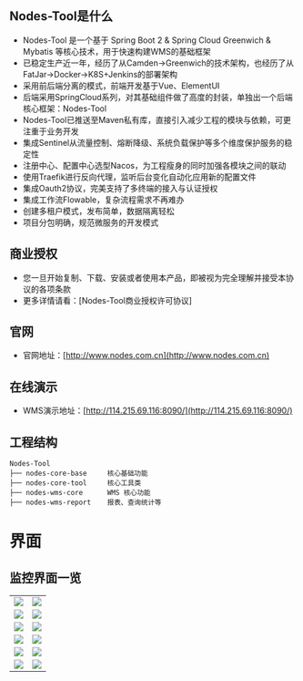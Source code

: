 ## Nodes-Tool是什么
* Nodes-Tool 是一个基于 Spring Boot 2 & Spring Cloud Greenwich & Mybatis 等核心技术，用于快速构建WMS的基础框架
* 已稳定生产近一年，经历了从Camden->Greenwich的技术架构，也经历了从FatJar->Docker->K8S+Jenkins的部署架构
* 采用前后端分离的模式，前端开发基于Vue、ElementUI
* 后端采用SpringCloud系列，对其基础组件做了高度的封装，单独出一个后端核心框架：Nodes-Tool
* Nodes-Tool已推送至Maven私有库，直接引入减少工程的模块与依赖，可更注重于业务开发
* 集成Sentinel从流量控制、熔断降级、系统负载保护等多个维度保护服务的稳定性
* 注册中心、配置中心选型Nacos，为工程瘦身的同时加强各模块之间的联动
* 使用Traefik进行反向代理，监听后台变化自动化应用新的配置文件
* 集成Oauth2协议，完美支持了多终端的接入与认证授权
* 集成工作流Flowable，复杂流程需求不再难办
* 创建多租户模式，发布简单，数据隔离轻松
* 项目分包明确，规范微服务的开发模式

## 商业授权
* 您一旦开始复制、下载、安装或者使用本产品，即被视为完全理解并接受本协议的各项条款
* 更多详情请看：[Nodes-Tool商业授权许可协议]

## 官网
* 官网地址：[http://www.nodes.com.cn](http://www.nodes.com.cn)

## 在线演示
* WMS演示地址：[http://114.215.69.116:8090/](http://114.215.69.116:8090/)

## 工程结构
``` 
Nodes-Tool
├── nodes-core-base     核心基础功能
├── nodes-core-tool     核心工具类
├── nodes-wms-core      WMS 核心功能
├── nodes-wms-report    报表、查询统计等
```

# 界面
## 监控界面一览
<table>
    <tr>
        <td><img src="https://gitee.com/smallc/SpringBlade/raw/master/pic/springblade-k8s1.png"/></td>
        <td><img src="https://gitee.com/smallc/SpringBlade/raw/master/pic/springblade-k8s2.png"/></td>
    </tr>
    <tr>
        <td><img src="https://gitee.com/smallc/SpringBlade/raw/master/pic/springblade-grafana.png"/></td>
        <td><img src="https://gitee.com/smallc/SpringBlade/raw/master/pic/springblade-harbor.png"/></td>
    </tr>
    <tr>
        <td><img src="https://gitee.com/smallc/SpringBlade/raw/master/pic/springblade-traefik.png"/></td>
        <td><img src="https://gitee.com/smallc/SpringBlade/raw/master/pic/springblade-traefik-health.png"/></td>
    </tr>
    <tr>
        <td><img src="https://gitee.com/smallc/SpringBlade/raw/master/pic/springblade-nacos.png"/></td>
        <td><img src="https://gitee.com/smallc/SpringBlade/raw/master/pic/springblade-sentinel.png"/></td>
    </tr>
    <tr>
        <td><img src="https://gitee.com/smallc/SpringBlade/raw/master/pic/springblade-admin1.png"/></td>
        <td><img src="https://gitee.com/smallc/SpringBlade/raw/master/pic/springblade-admin2.png"/></td>
    </tr>
    <tr>
        <td><img src="https://gitee.com/smallc/SpringBlade/raw/master/pic/springblade-swagger1.png"/></td>
        <td><img src="https://gitee.com/smallc/SpringBlade/raw/master/pic/springblade-swagger2.png"/></td>
    </tr>
</table>